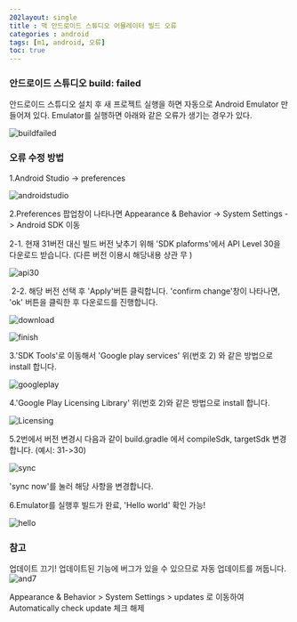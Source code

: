 ```yaml
---
202layout: single
title : 맥 안드로이드 스튜디오 어뮬레이터 빌드 오류
categories : android
tags: [m1, android, 오류]
toc: true
---
```


### 안드로이드 스튜디오 build: failed

안드로이드 스튜디오 설치 후 새 프로젝트 실행을 하면 자동으로 Android Emulator 만들어져 있다. 
Emulator를 실행하면 아래와 같은 오류가 생기는 경우가 있다. 

![buildfailed](../../images/2021-12-01-android/buildfailed.png)

### 오류 수정 방법

 1.Android Studio -> preferences

![androidstudio](../../images/2021-12-01-android/androidstudio.png)



 2.Preferences 팝업창이 나타나면 Appearance & Behavior -> System Settings -> Android SDK 이동

   2-1. 현재 31버전 대신 빌드 버전 낮추기 위해 'SDK plaforms'에서 API Level 30을 다운로드 받습니다. (다른 버전 이용시 해당내용 상관 무 )

   ![api30](../../images/2021-12-01-android/api30.png)

​	 2-2. 해당 버전 선택 후 'Apply'버튼 클릭합니다. 'confirm change'창이 나타나면, 'ok' 버튼을 클릭한 후 다운로드를 진행합니다. 

![download](../../images/2021-12-01-android/download.png)

![finish](../../images/2021-12-01-android/finish.png)

 3.'SDK Tools'로 이동해서  'Google play services' 위(번호 2) 와 같은 방법으로 install 합니다.

   ![googleplay](../../images/2021-12-01-android/googleplay.png)

 4.'Google Play Licensing Library' 위(번호 2)와 같은 방법으로 install 합니다.

![Licensing](../../images/2021-12-01-android/Licensing.png)

 5.2번에서 버전 변경시 다음과 같이 build.gradle 에서 compileSdk, targetSdk 변경합니다. (예시: 31->30)

   ![sync](../../images/2021-12-01-android/sync.png)

 'sync now'를 눌러 해당 사항을 변경합니다.

 6.Emulator를 실행후 빌드가 완료, 'Hello world' 확인 가능!

![hello](../../images/2021-12-01-android/hello.png)

### 참고
업데이트 끄기! 업데이트된 기능에 버그가 있을 수 있으므로 자동 업데이트를 꺼둡니다.
![and7](../../images/2021-11-30-test/and7.png)

 Appearance & Behavior > System Settings > updates
 로 이동하여 Automatically check update 체크 해제
 



